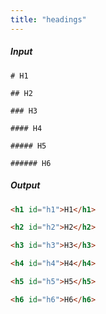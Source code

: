 ```yaml
---
title: "headings"
---
```

##### Input

~~~text
# H1

## H2

### H3

#### H4

##### H5

###### H6
~~~

##### Output

~~~html
<h1 id="h1">H1</h1>

<h2 id="h2">H2</h2>

<h3 id="h3">H3</h3>

<h4 id="h4">H4</h4>

<h5 id="h5">H5</h5>

<h6 id="h6">H6</h6>
~~~
